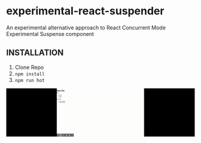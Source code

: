 # experimental-react-suspender
An experimental alternative approach to React Concurrent Mode Experimental Suspense component

## INSTALLATION
1) Clone Repo
2) `npm install`
3) `npm run hot`

![](suspender-demo.gif)
